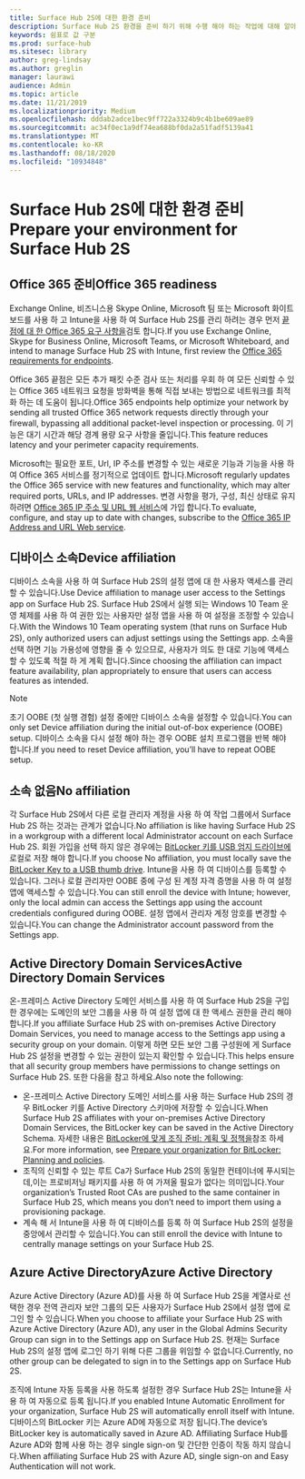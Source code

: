 ```yaml
---
title: Surface Hub 2S에 대한 환경 준비
description: Surface Hub 2S 환경을 준비 하기 위해 수행 해야 하는 작업에 대해 알아봅니다.
keywords: 쉼표로 값 구분
ms.prod: surface-hub
ms.sitesec: library
author: greg-lindsay
ms.author: greglin
manager: laurawi
audience: Admin
ms.topic: article
ms.date: 11/21/2019
ms.localizationpriority: Medium
ms.openlocfilehash: dddab2adce1bec9ff722a3324b9c4b1be609ae89
ms.sourcegitcommit: ac34f0ec1a9df74ea688bf0da2a51fadf5139a41
ms.translationtype: MT
ms.contentlocale: ko-KR
ms.lasthandoff: 08/18/2020
ms.locfileid: "10934848"
---
```

# <span data-ttu-id="a4cd1-104">Surface Hub 2S에 대한 환경 준비</span><span class="sxs-lookup"><span data-stu-id="a4cd1-104">Prepare your environment for Surface Hub 2S</span></span>

## <span data-ttu-id="a4cd1-105">Office 365 준비</span><span class="sxs-lookup"><span data-stu-id="a4cd1-105">Office 365 readiness</span></span>

<span data-ttu-id="a4cd1-106">Exchange Online, 비즈니스용 Skype Online, Microsoft 팀 또는 Microsoft 화이트 보드를 사용 하 고 Intune을 사용 하 여 Surface Hub 2S를 관리 하려는 경우 먼저 [끝점에 대 한 Office 365 요구 사항을](https://docs.microsoft.com/office365/enterprise/office-365-endpoints)검토 합니다.</span><span class="sxs-lookup"><span data-stu-id="a4cd1-106">If you use Exchange Online, Skype for Business Online, Microsoft Teams, or Microsoft Whiteboard, and intend to manage Surface Hub 2S with Intune, first review the [Office 365 requirements for endpoints](https://docs.microsoft.com/office365/enterprise/office-365-endpoints).</span></span>

<span data-ttu-id="a4cd1-107">Office 365 끝점은 모든 추가 패킷 수준 검사 또는 처리를 우회 하 여 모든 신뢰할 수 있는 Office 365 네트워크 요청을 방화벽을 통해 직접 보내는 방법으로 네트워크를 최적화 하는 데 도움이 됩니다.</span><span class="sxs-lookup"><span data-stu-id="a4cd1-107">Office 365 endpoints help optimize your network by sending all trusted Office 365 network requests directly through your firewall, bypassing all additional packet-level inspection or processing.</span></span> <span data-ttu-id="a4cd1-108">이 기능은 대기 시간과 해당 경계 용량 요구 사항을 줄입니다.</span><span class="sxs-lookup"><span data-stu-id="a4cd1-108">This feature reduces latency and your perimeter capacity requirements.</span></span>

<span data-ttu-id="a4cd1-109">Microsoft는 필요한 포트, Url, IP 주소를 변경할 수 있는 새로운 기능과 기능을 사용 하 여 Office 365 서비스를 정기적으로 업데이트 합니다.</span><span class="sxs-lookup"><span data-stu-id="a4cd1-109">Microsoft regularly updates the Office 365 service with new features and functionality, which may alter required ports, URLs, and IP addresses.</span></span> <span data-ttu-id="a4cd1-110">변경 사항을 평가, 구성, 최신 상태로 유지 하려면 [Office 365 IP 주소 및 URL 웹 서비스](https://docs.microsoft.com/office365/enterprise/office-365-ip-web-service)에 가입 합니다.</span><span class="sxs-lookup"><span data-stu-id="a4cd1-110">To evaluate, configure, and stay up to date with changes, subscribe to the [Office 365 IP Address and URL Web service](https://docs.microsoft.com/office365/enterprise/office-365-ip-web-service).</span></span>

## <span data-ttu-id="a4cd1-111">디바이스 소속</span><span class="sxs-lookup"><span data-stu-id="a4cd1-111">Device affiliation</span></span>

<span data-ttu-id="a4cd1-112">디바이스 소속을 사용 하 여 Surface Hub 2S의 설정 앱에 대 한 사용자 액세스를 관리할 수 있습니다.</span><span class="sxs-lookup"><span data-stu-id="a4cd1-112">Use Device affiliation to manage user access to the Settings app on Surface Hub 2S.</span></span>
<span data-ttu-id="a4cd1-113">Surface Hub 2S에서 실행 되는 Windows 10 Team 운영 체제를 사용 하 여 권한 있는 사용자만 설정 앱을 사용 하 여 설정을 조정할 수 있습니다.</span><span class="sxs-lookup"><span data-stu-id="a4cd1-113">With the Windows 10 Team operating system (that runs on Surface Hub 2S),  only authorized users can adjust settings using the Settings app.</span></span> <span data-ttu-id="a4cd1-114">소속을 선택 하면 기능 가용성에 영향을 줄 수 있으므로, 사용자가 의도 한 대로 기능에 액세스할 수 있도록 적절 하 게 계획 합니다.</span><span class="sxs-lookup"><span data-stu-id="a4cd1-114">Since choosing the affiliation can impact feature availability, plan appropriately to ensure that users can access features as intended.</span></span>

> [!NOTE]
> <span data-ttu-id="a4cd1-115">초기 OOBE (첫 실행 경험) 설정 중에만 디바이스 소속을 설정할 수 있습니다.</span><span class="sxs-lookup"><span data-stu-id="a4cd1-115">You can only set Device affiliation during the initial out-of-box experience (OOBE) setup.</span></span> <span data-ttu-id="a4cd1-116">디바이스 소속을 다시 설정 해야 하는 경우 OOBE 설치 프로그램을 반복 해야 합니다.</span><span class="sxs-lookup"><span data-stu-id="a4cd1-116">If you need to reset Device affiliation, you’ll have to repeat OOBE setup.</span></span>

## <span data-ttu-id="a4cd1-117">소속 없음</span><span class="sxs-lookup"><span data-stu-id="a4cd1-117">No affiliation</span></span>

<span data-ttu-id="a4cd1-118">각 Surface Hub 2S에서 다른 로컬 관리자 계정을 사용 하 여 작업 그룹에서 Surface Hub 2S 하는 것과는 관계가 없습니다.</span><span class="sxs-lookup"><span data-stu-id="a4cd1-118">No affiliation is like having Surface Hub 2S in a workgroup with a different local Administrator account on each Surface Hub 2S.</span></span> <span data-ttu-id="a4cd1-119">회원 가입을 선택 하지 않은 경우에는 [BitLocker 키를 USB 엄지 드라이브에](https://docs.microsoft.com/windows/security/information-protection/bitlocker/bitlocker-key-management-faq)로컬로 저장 해야 합니다.</span><span class="sxs-lookup"><span data-stu-id="a4cd1-119">If you choose No affiliation, you must locally save the [BitLocker Key to a USB thumb drive](https://docs.microsoft.com/windows/security/information-protection/bitlocker/bitlocker-key-management-faq).</span></span> <span data-ttu-id="a4cd1-120">Intune을 사용 하 여 디바이스를 등록할 수 있습니다. 그러나 로컬 관리자만 OOBE 중에 구성 된 계정 자격 증명을 사용 하 여 설정 앱에 액세스할 수 있습니다.</span><span class="sxs-lookup"><span data-stu-id="a4cd1-120">You can still enroll the device with Intune; however, only the local admin can access the Settings app using the account credentials configured during OOBE.</span></span> <span data-ttu-id="a4cd1-121">설정 앱에서 관리자 계정 암호를 변경할 수 있습니다.</span><span class="sxs-lookup"><span data-stu-id="a4cd1-121">You can change the Administrator account password from the Settings app.</span></span>

## <span data-ttu-id="a4cd1-122">Active Directory Domain Services</span><span class="sxs-lookup"><span data-stu-id="a4cd1-122">Active Directory Domain Services</span></span>

<span data-ttu-id="a4cd1-123">온-프레미스 Active Directory 도메인 서비스를 사용 하 여 Surface Hub 2S을 구입한 경우에는 도메인의 보안 그룹을 사용 하 여 설정 앱에 대 한 액세스 권한을 관리 해야 합니다.</span><span class="sxs-lookup"><span data-stu-id="a4cd1-123">If you affiliate Surface Hub 2S with on-premises Active Directory Domain Services, you need to manage access to the Settings app using a security group on your domain.</span></span> <span data-ttu-id="a4cd1-124">이렇게 하면 모든 보안 그룹 구성원에 게 Surface Hub 2S 설정을 변경할 수 있는 권한이 있는지 확인할 수 있습니다.</span><span class="sxs-lookup"><span data-stu-id="a4cd1-124">This helps ensure that all security group members have permissions to change settings on Surface Hub 2S.</span></span> <span data-ttu-id="a4cd1-125">또한 다음을 참고 하세요.</span><span class="sxs-lookup"><span data-stu-id="a4cd1-125">Also note the following:</span></span>

- <span data-ttu-id="a4cd1-126">온-프레미스 Active Directory 도메인 서비스를 사용 하는 Surface Hub 2S의 경우 BitLocker 키를 Active Directory 스키마에 저장할 수 있습니다.</span><span class="sxs-lookup"><span data-stu-id="a4cd1-126">When Surface Hub 2S affiliates with your on-premises Active Directory Domain Services, the BitLocker key can be saved in the Active Directory Schema.</span></span> <span data-ttu-id="a4cd1-127">자세한 내용은 [BitLocker에 맞게 조직 준비: 계획 및 정책을](https://docs.microsoft.com/windows/security/information-protection/bitlocker/prepare-your-organization-for-bitlocker-planning-and-policies)참조 하세요.</span><span class="sxs-lookup"><span data-stu-id="a4cd1-127">For more information, see [Prepare your organization for BitLocker: Planning and policies](https://docs.microsoft.com/windows/security/information-protection/bitlocker/prepare-your-organization-for-bitlocker-planning-and-policies).</span></span> 
- <span data-ttu-id="a4cd1-128">조직의 신뢰할 수 있는 루트 Ca가 Surface Hub 2S의 동일한 컨테이너에 푸시되는 데,이는 프로비저닝 패키지를 사용 하 여 가져올 필요가 없다는 의미입니다.</span><span class="sxs-lookup"><span data-stu-id="a4cd1-128">Your organization’s Trusted Root CAs are pushed to the same container in Surface Hub 2S, which means you don’t need to import them using a provisioning package.</span></span>
- <span data-ttu-id="a4cd1-129">계속 해 서 Intune을 사용 하 여 디바이스를 등록 하 여 Surface Hub 2S의 설정을 중앙에서 관리할 수 있습니다.</span><span class="sxs-lookup"><span data-stu-id="a4cd1-129">You can still enroll the device with Intune to centrally manage settings on your Surface Hub 2S.</span></span>

## <span data-ttu-id="a4cd1-130">Azure Active Directory</span><span class="sxs-lookup"><span data-stu-id="a4cd1-130">Azure Active Directory</span></span>

<span data-ttu-id="a4cd1-131">Azure Active Directory (Azure AD)를 사용 하 여 Surface Hub 2S을 계열사로 선택한 경우 전역 관리자 보안 그룹의 모든 사용자가 Surface Hub 2S에서 설정 앱에 로그인 할 수 있습니다.</span><span class="sxs-lookup"><span data-stu-id="a4cd1-131">When you choose to affiliate your Surface Hub 2S with Azure Active Directory (Azure AD), any user in the Global Admins Security Group can sign in to the Settings app on Surface Hub 2S.</span></span> <span data-ttu-id="a4cd1-132">현재는 Surface Hub 2S의 설정 앱에 로그인 하기 위해 다른 그룹을 위임할 수 없습니다.</span><span class="sxs-lookup"><span data-stu-id="a4cd1-132">Currently, no other group can be delegated to sign in to the Settings app on Surface Hub 2S.</span></span>

<span data-ttu-id="a4cd1-133">조직에 Intune 자동 등록을 사용 하도록 설정한 경우 Surface Hub 2S는 Intune을 사용 하 여 자동으로 등록 됩니다.</span><span class="sxs-lookup"><span data-stu-id="a4cd1-133">If you enabled Intune Automatic Enrollment for your organization, Surface Hub 2S will automatically enroll itself with Intune.</span></span> <span data-ttu-id="a4cd1-134">디바이스의 BitLocker 키는 Azure AD에 자동으로 저장 됩니다.</span><span class="sxs-lookup"><span data-stu-id="a4cd1-134">The device’s BitLocker key is automatically saved in Azure AD.</span></span> <span data-ttu-id="a4cd1-135">Affiliating Surface Hub를 Azure AD와 함께 사용 하는 경우 single sign-on 및 간단한 인증이 작동 하지 않습니다.</span><span class="sxs-lookup"><span data-stu-id="a4cd1-135">When affiliating Surface Hub 2S with Azure AD, single sign-on and Easy Authentication will not work.</span></span>
